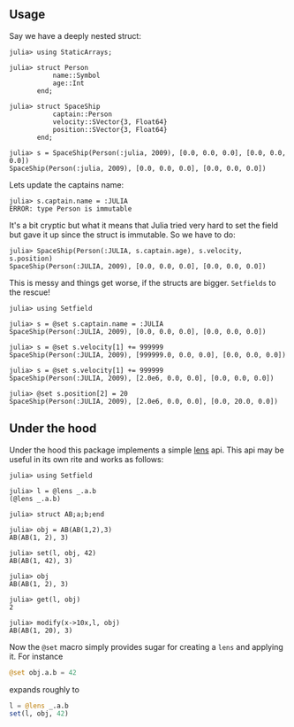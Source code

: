 ## Usage

Say we have a deeply nested struct:

```jldoctest spaceship
julia> using StaticArrays;

julia> struct Person
           name::Symbol
           age::Int
       end;

julia> struct SpaceShip
           captain::Person
           velocity::SVector{3, Float64}
           position::SVector{3, Float64}
       end;

julia> s = SpaceShip(Person(:julia, 2009), [0.0, 0.0, 0.0], [0.0, 0.0, 0.0])
SpaceShip(Person(:julia, 2009), [0.0, 0.0, 0.0], [0.0, 0.0, 0.0])
```
Lets update the captains name:
```jldoctest spaceship
julia> s.captain.name = :JULIA
ERROR: type Person is immutable
```
It's a bit cryptic but what it means that Julia tried very hard to set the field but gave it up since the struct is immutable.  So we have to do:
```jldoctest spaceship
julia> SpaceShip(Person(:JULIA, s.captain.age), s.velocity, s.position)
SpaceShip(Person(:JULIA, 2009), [0.0, 0.0, 0.0], [0.0, 0.0, 0.0])
```
This is messy and things get worse, if the structs are bigger. `Setfields` to the rescue!

```jldoctest spaceship
julia> using Setfield

julia> s = @set s.captain.name = :JULIA
SpaceShip(Person(:JULIA, 2009), [0.0, 0.0, 0.0], [0.0, 0.0, 0.0])

julia> s = @set s.velocity[1] += 999999
SpaceShip(Person(:JULIA, 2009), [999999.0, 0.0, 0.0], [0.0, 0.0, 0.0])

julia> s = @set s.velocity[1] += 999999
SpaceShip(Person(:JULIA, 2009), [2.0e6, 0.0, 0.0], [0.0, 0.0, 0.0])

julia> @set s.position[2] = 20
SpaceShip(Person(:JULIA, 2009), [2.0e6, 0.0, 0.0], [0.0, 20.0, 0.0])
```

## Under the hood

Under the hood this package implements a simple [lens](https://hackage.haskell.org/package/lens) api.
This api may be useful in its own rite and works as follows:

```jldoctest
julia> using Setfield

julia> l = @lens _.a.b
(@lens _.a.b)

julia> struct AB;a;b;end

julia> obj = AB(AB(1,2),3)
AB(AB(1, 2), 3)

julia> set(l, obj, 42)
AB(AB(1, 42), 3)

julia> obj
AB(AB(1, 2), 3)

julia> get(l, obj)
2

julia> modify(x->10x,l, obj)
AB(AB(1, 20), 3)
```

Now the `@set` macro simply provides sugar for creating a `lens` and applying it.
For instance
```julia
@set obj.a.b = 42
```
expands roughly to
```julia
l = @lens _.a.b
set(l, obj, 42)
```
